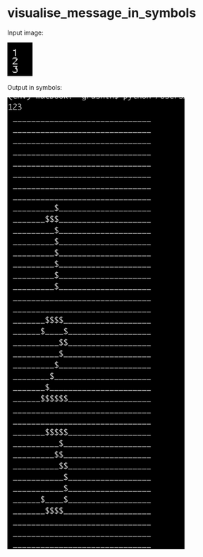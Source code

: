 # visualise_message_in_symbols


Input image:

![image](/input_image.png)

Output in symbols:

![image](/output_in_symbols.png)
